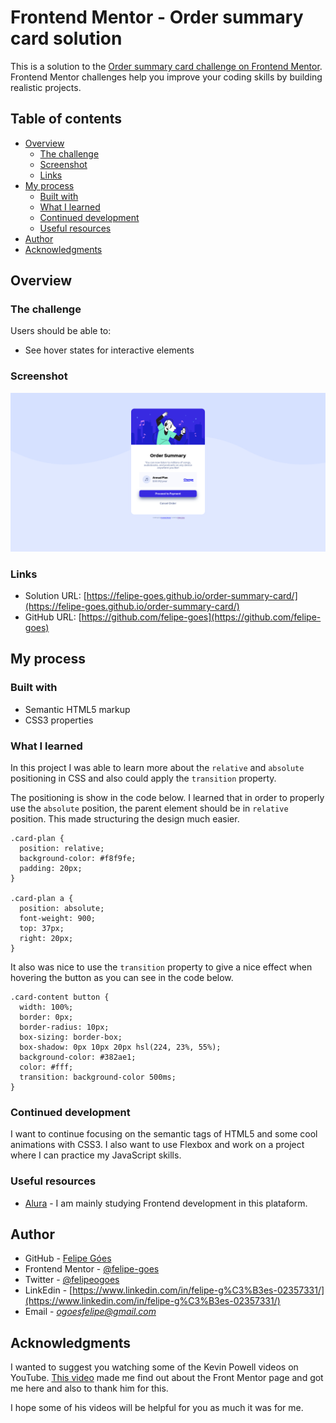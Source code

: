 # Frontend Mentor - Order summary card solution

This is a solution to the [Order summary card challenge on Frontend Mentor](https://www.frontendmentor.io/challenges/order-summary-component-QlPmajDUj). Frontend Mentor challenges help you improve your coding skills by building realistic projects.

## Table of contents

- [Overview](#overview)
  - [The challenge](#the-challenge)
  - [Screenshot](#screenshot)
  - [Links](#links)
- [My process](#my-process)
  - [Built with](#built-with)
  - [What I learned](#what-i-learned)
  - [Continued development](#continued-development)
  - [Useful resources](#useful-resources)
- [Author](#author)
- [Acknowledgments](#acknowledgments)

## Overview

### The challenge

Users should be able to:

- See hover states for interactive elements

### Screenshot

![](./screenshot.jpg)

### Links

- Solution URL: [https://felipe-goes.github.io/order-summary-card/](https://felipe-goes.github.io/order-summary-card/)
- GitHub URL: [https://github.com/felipe-goes](https://github.com/felipe-goes)

## My process

### Built with

- Semantic HTML5 markup
- CSS3 properties

### What I learned

In this project I was able to learn more about the `relative` and `absolute` positioning
in CSS and also could apply the `transition` property.

The positioning is show in the code below. I learned that in order to properly use the
`absolute` position, the parent element should be in `relative` position. This made
structuring the design much easier.

```
.card-plan {
  position: relative;
  background-color: #f8f9fe;
  padding: 20px;
}

.card-plan a {
  position: absolute;
  font-weight: 900;
  top: 37px;
  right: 20px;
}
```

It also was nice to use the `transition` property to give a nice effect when hovering the
button as you can see in the code below.

```
.card-content button {
  width: 100%;
  border: 0px;
  border-radius: 10px;
  box-sizing: border-box;
  box-shadow: 0px 10px 20px hsl(224, 23%, 55%);
  background-color: #382ae1;
  color: #fff;
  transition: background-color 500ms;
}
```

### Continued development

I want to continue focusing on the semantic tags of HTML5 and some cool animations
with CSS3. I also want to use Flexbox and work on a project where I can practice my
JavaScript skills.

### Useful resources

- [Alura](https://cursos.alura.com.br/user/ogoesfelipe) - I am mainly studying Frontend
development in this plataform.

## Author

- GitHub - [Felipe Góes](https://github.com/felipe-goes)
- Frontend Mentor - [@felipe-goes](https://www.frontendmentor.io/profile/felipe-goes)
- Twitter - [@felipeogoes](https://www.twitter.com/felipeogoes)
- LinkEdin - [https://www.linkedin.com/in/felipe-g%C3%B3es-02357331/](https://www.linkedin.com/in/felipe-g%C3%B3es-02357331/)
- Email - *ogoesfelipe@gmail.com*

## Acknowledgments

I wanted to suggest you watching some of the Kevin Powell videos on YouTube. [This video](https://www.youtube.com/watch?v=QqDH5sYzDS8)
made me find out about the Front Mentor page and got me here and also to thank him for
this.

I hope some of his videos will be helpful for you as much it was for me.
